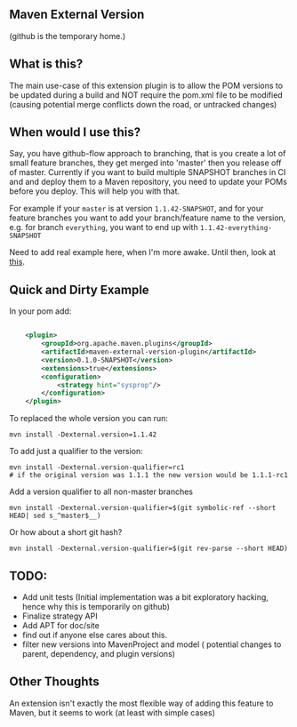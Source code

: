 Maven External Version
-----------------------

(github is the temporary home.)

What is this?
--------------

The main use-case of this extension plugin is to allow the POM versions to be updated during a build and NOT require
the pom.xml file to be modified (causing potential merge conflicts down the road, or untracked changes)

When would I use this?
-----------------------

Say, you have github-flow approach to branching, that is you create a lot of small feature branches, they get merged
into 'master' then you release off of master.  Currently if you want to build multiple SNAPSHOT branches in CI and
and deploy them to a Maven repository, you need to update your POMs before you deploy.  This will help you with that.

For example if your `master` is at version `1.1.42-SNAPSHOT`, and for your feature branches you want to add your
branch/feature name to the version, e.g. for branch `everything`, you want to end up with `1.1.42-everything-SNAPSHOT`


Need to add real example here, when I'm more awake. Until then, look at [this](https://github.com/bdemers/maven-external-version/blob/master/maven-external-version-plugin/src/it/simple-module/pom.xml#L54-L68).

Quick and Dirty Example
------------------------


In your pom add:

```xml

    <plugin>
        <groupId>org.apache.maven.plugins</groupId>
        <artifactId>maven-external-version-plugin</artifactId>
        <version>0.1.0-SNAPSHOT</version>
        <extensions>true</extensions>
        <configuration>
            <strategy hint="sysprop"/>
        </configuration>
    </plugin>

```

To replaced the whole version you can run:

```
mvn install -Dexternal.version=1.1.42
```

To add just a qualifier to the version:

```
mvn install -Dexternal.version-qualifier=rc1
# if the original version was 1.1.1 the new version would be 1.1.1-rc1
```

Add a version qualifier to all non-master branches

```
mvn install -Dexternal.version-qualifier=$(git symbolic-ref --short HEAD| sed s_^master$__)
```

Or how about a short git hash?

```
mvn install -Dexternal.version-qualifier=$(git rev-parse --short HEAD)
```


TODO:
-----

* Add unit tests (Initial implementation was a bit exploratory hacking, hence why this is temporarily on github)
* Finalize strategy API
* Add APT for doc/site
* find out if anyone else cares about this.
* filter new versions into MavenProject and model ( potential changes to parent, dependency, and plugin versions)

Other Thoughts
---------------

An extension isn't exactly the most flexible way of adding this feature to Maven, but it seems to work (at least with
simple cases)


